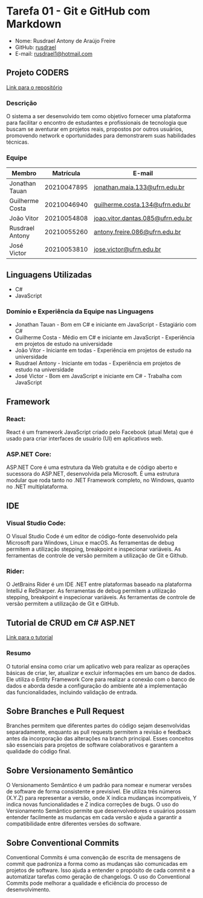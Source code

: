 # Tarefa 01 - Git e GitHub com Markdown 

* Nome: Rusdrael Antony de Araújo Freire 
* GitHub: [rusdrael](https://github.com/rusdrael) 
* E-mail: rusdrael1@hotmail.com

## Projeto CODERS

[Link para o repositório](https://github.com/guilhermecostam/coders_frontend)

### Descrição 

O sistema a ser desenvolvido tem como objetivo fornecer uma plataforma para facilitar o encontro de estudantes e profissionais de tecnologia que buscam se aventurar em projetos reais, propostos por outros usuários, promovendo network e oportunidades para demonstrarem suas habilidades técnicas.

### Equipe


| Membro          | Matrícula   | E-mail                            | GitHub                                                          |
| --------------- | ----------- | --------------------------------- | --------------------------------------------------------------- |
| Jonathan Tauan  | 20210047895 | jonathan.maia.133@ufrn.edu.br     | [jtauanpm](https://github.com/jtauanpm)                         |
| Guilherme Costa | 20210046940 | guilherme.costa.134@ufrn.edu.br   | [guilhermecostam](https://github.com/guilhermecostam)           |
| João Vitor      | 20210054808 | joao.vitor.dantas.085@ufrn.edu.br | [JoaoVitorGomesDantas](https://github.com/JoaoVitorGomesDantas) |
| Rusdrael Antony | 20210055260 | antony.freire.086@ufrn.edu.br     | [rusdrael](https://github.com/rusdrael)                         |
| José Victor     | 20210053810 | jose.victor@ufrn.edu.br           | [victormedeiros1](https://github.com/victormedeiros1)           |

## Linguagens Utilizadas

* C#
* JavaScript

### Domínio e Experiência da Equipe nas Linguagens

* Jonathan Tauan - Bom em C# e iniciante em JavaScript - Estagiário com C#
* Guilherme Costa - Médio em C# e iniciante em JavaScript - Experiência em projetos de estudo na universidade
* João Vitor - Iniciante em todas - Experiência em projetos de estudo na universidade
* Rusdrael Antony - Iniciante em todas - Experiência em projetos de estudo na universidade
* José Victor - Bom em JavaScript e iniciante em C# - Trabalha com JavaScript

## Framework

### React: 

React é um framework JavaScript criado pelo Facebook (atual Meta) que é usado para criar interfaces de usuário (UI) em aplicativos web.

### ASP.NET Core: 

ASP.NET Core é uma estrutura da Web gratuita e de código aberto e sucessora do ASP.NET, desenvolvida pela Microsoft. É uma estrutura modular que roda tanto no .NET Framework completo, no Windows, quanto no .NET multiplataforma.

## IDE

### Visual Studio Code: 

O Visual Studio Code é um editor de código-fonte desenvolvido pela Microsoft para Windows, Linux e macOS. As ferramentas de debug permitem a utilização stepping, breakpoint e inspecionar variáveis. As ferramentas de controle de versão permitem a utilização de Git e Github.

### Rider: 

O JetBrains Rider é um IDE .NET entre plataformas baseado na plataforma IntelliJ e ReSharper. As ferramentas de debug permitem a utilização stepping, breakpoint e inspecionar variáveis. As ferramentas de controle de versão permitem a utilização de Git e GitHub.

## Tutorial de CRUD em C# ASP.NET

[Link para o tutorial](https://www.youtube.com/watch?v=RgHGzrjD4v4&ab_channel=DevC%23)

### Resumo

O tutorial ensina como criar um aplicativo web para realizar as operações básicas de criar, ler, atualizar e excluir informações em um banco de dados. Ele utiliza o Entity Framework Core para realizar a conexão com o banco de dados e aborda desde a configuração do ambiente até a implementação das funcionalidades, incluindo validação de entrada. 

## Sobre Branches e Pull Request

Branches permitem que diferentes partes do código sejam desenvolvidas separadamente, enquanto as pull requests permitem a revisão e feedback antes da incorporação das alterações na branch principal. Esses conceitos são essenciais para projetos de software colaborativos e garantem a qualidade do código final.

## Sobre Versionamento Semântico

O Versionamento Semântico é um padrão para nomear e numerar versões de software de forma consistente e previsível. Ele utiliza três números (X.Y.Z) para representar a versão, onde X indica mudanças incompatíveis, Y indica novas funcionalidades e Z indica correções de bugs. O uso do Versionamento Semântico permite que desenvolvedores e usuários possam entender facilmente as mudanças em cada versão e ajuda a garantir a compatibilidade entre diferentes versões do software.

## Sobre Conventional Commits

Conventional Commits é uma convenção de escrita de mensagens de commit que padroniza a forma como as mudanças são comunicadas em projetos de software. Isso ajuda a entender o propósito de cada commit e a automatizar tarefas como geração de changelogs. O uso do Conventional Commits pode melhorar a qualidade e eficiência do processo de desenvolvimento.
